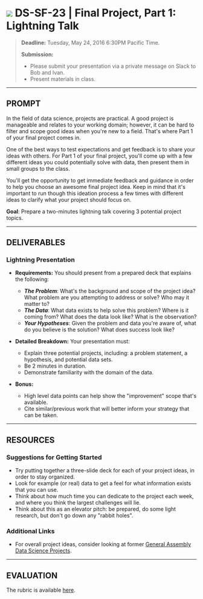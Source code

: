 # ![](https://ga-dash.s3.amazonaws.com/production/assets/logo-9f88ae6c9c3871690e33280fcf557f33.png) DS-SF-23 | Final Project, Part 1: Lightning Talk

> **Deadline:** Tuesday, May 24, 2016 6:30PM Pacific Time.
>
> **Submission:**
>
> - Please submit your presentation via a private message on Slack to Bob and Ivan.
> - Present materials in class.

---

## PROMPT

In the field of data science, projects are practical.  A good project is manageable and relates to your working domain; however, it can be hard to filter and scope good ideas when you're new to a field.  That's where Part 1 of your final project comes in.

One of the best ways to test expectations and get feedback is to share your ideas with others.  For Part 1 of your final project, you'll come up with a few different ideas you could potentially solve with data, then present them in small groups to the class.

You'll get the opportunity to get immediate feedback and guidance in order to help you choose an awesome final project idea.  Keep in mind that it's important to run though this ideation process a few times with different ideas to clarify what your project should focus on.

**Goal**: Prepare a two-minutes lightning talk covering 3 potential project topics.

---

## DELIVERABLES

### Lightning Presentation

- **Requirements:** You should present from a prepared deck that explains the following:
  - ___The Problem___: What's the background and scope of the project idea? What problem are you attempting to address or solve? Who may it matter to?
  - ___The Data___: What data exists to help solve this problem? Where is it coming from? What does the data look like? What is the observation?
  - ___Your Hypotheses___: Given the problem and data you're aware of, what do you believe is the solution? What does success look like?

- **Detailed Breakdown:** Your presentation must:
  - Explain three potential projects, including: a problem statement, a hypothesis, and potential data sets.
  - Be 2 minutes in duration.
  - Demonstrate familiarity with the domain of the data.

- **Bonus:**
  - High level data points can help show the "improvement" scope that's available.
  - Cite similar/previous work that will better inform your strategy that can be taken.

---

## RESOURCES

### Suggestions for Getting Started

- Try putting together a three-slide deck for each of your project ideas, in order to stay organized.
- Look for example (or real) data to get a feel for what information exists that you can use.
- Think about how much time you can dedicate to the project each week, and where you think the largest challenges will lie.
- Think about this as an elevator pitch: be prepared, do some light research, but don't go down any "rabbit holes".

### Additional Links

- For overall project ideas, consider looking at former [General Assembly Data Science Projects](https://gallery.generalassemb.ly/DS).

---

## EVALUATION

The rubric is available [here](./rubric).
